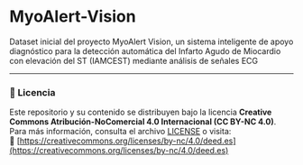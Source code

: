 # MyoAlert-Vision
Dataset inicial del proyecto MyoAlert Vision, un sistema inteligente de apoyo diagnóstico para la detección automática del Infarto Agudo de Miocardio con elevación del ST (IAMCEST) mediante análisis de señales ECG



















---
### 📄 Licencia
Este repositorio y su contenido se distribuyen bajo la licencia **Creative Commons Atribución-NoComercial 4.0 Internacional (CC BY-NC 4.0)**.  
Para más información, consulta el archivo [LICENSE](LICENSE) o visita:  
🔗 [https://creativecommons.org/licenses/by-nc/4.0/deed.es](https://creativecommons.org/licenses/by-nc/4.0/deed.es)
